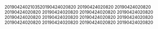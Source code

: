 2019042402103520190424020820
20190424020820
20190424020820
20190424020820
20190424020820
20190424020820
20190424020820
20190424020820
20190424020820
20190424020820
20190424020820
20190424020820
20190424020820
20190424020820
20190424020820
